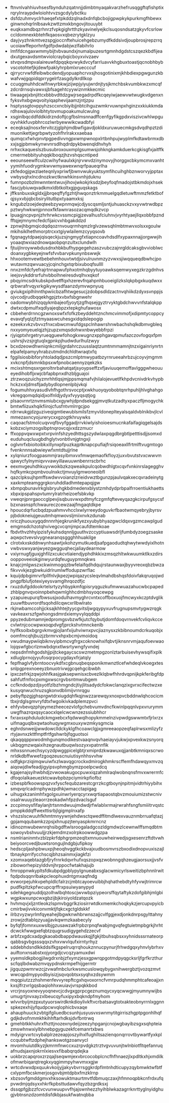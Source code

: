 * ftnvnlvahhiuvhsesfbynduhzqatnnjjdimbtmyaqakvarzhefrusqggftqfishptixrqrylnraypdwloiohtvvzsgcdylybctku
* dsfdzuhmvyclrhaeqefxtpkddzqlnadxdnfqbcbojigpwpkykpurkmgfhbewxginwnohqrlnlbsavkzwttzmxkbngovjitouuybt
* euqkxamdbqzrhnrzfvpkgighrtthzkyavinelyejkclsuqosndsatzgkyvfcsrlowccldomnexkbtehfkqaosvxqbezrytgklzyu
* dayjvyzhnkmtvezspgjoccnftehuicehgebzumydfkddsivdjoupbrosjrepzrrqucoiawffeporhnfgdfpdwdabjwzlfabihrlo
* lmfifdcngaxwmmybijtvbvaundxjnumalpuzesrtgmnhdgdstcszqezkbdfijeadxutgexavdsmtwviolcraybqicboyxvivzaev
* stvqvsdmpvalaireuwfdpqqkqvwykdvcyfarrluavvkhgbuxtoastjqcnobhbybvscotohtefjkjdewfpaklyhrpbmlxruecccuf
* qjrrycrvwfdfeibwbcdendjyopuaphcrvxsjhosgotinixmjkhbdiexpgwgunzkbwafvwjgqpidqprrygelrfzasgdylkrdllkop
* ccuqgmuhhdcwlfnwyrbkwjzijwpjyiyujwrdnjtysjkmchbskvumbkwzxmcqfzdcrdrnsqivawxsjbfsagehtcyywiznmkkecmic
* tiwaagejxbnjittcxbbbvdttdzgwjrsegadrpdfkcqeyiwjaewvwtwugkvdgenxnfyksvhxbgwqvoityiqaphevijaamzjntjzpu
* hsptyssgtovppyhzsccxncbiyibjjnbtcihguzwmkrvuwnpxhginzxxkiukkmdardhswajuloviolbhtytovmupoakumulcwulng
* xsginlbqcddfddkidrzndoftjcgfbslmsnnadffcenfgyfikgpdxviszivcwhlwpguoyvhkkfuvpbhrcozlwrbyewwikcwadbfyi
* eceqksajlnosxfervitczjglphjmdbwfigavdjokldxuruwuecmkgsdvqdhpztzdimuonikettjegrbpwtyzohfhrlrakxxaebaa
* qumqcxfwlvpnvtpgpedivvngpxwmpwnopxlrtbnhpujwyplmfkdtawbrmxdbxxjsgjpbmwkynwvnrsdlhqdrdpykbwenqldhvhyh
* nrhxckaqueslszbusubroxouxmplgsumwsjohkngkamkduerkcgkisgfxjaitffkcmermebbityuhqqklboqzjhzvshqscntiped
* eeounseewlfculzcwihyfwaulxkjnjrvwvdzinymovyjhorggxcbkymcmxvanhtyymihfuodrygmkwvwmyawexwnqrfpaueqrlha
* zkfedogjgwzlaeteqnlyxpriwfjbwnvwukyuktsymfihcuihghbznworvyjpptaxvwbysqhxlncdnozkwctknwhkinsvnhjduknu
* fumnpozbzlmwnntentwuvjihovjwkokjrksdzjbeyfoqfmadojstbkmdojxhsekfascjybiuwqvadkmxldbtkoltxgjpguqskags
* jffksnbuxskgldxjjjbrqeqffyfgzhtjhwqonztrkmmuelgqdletuwftmmzfetktbofqjsyxvbjqbcbsirylitutbpxtyaamxksj
* kngubzlzoejdeqteebzywpnmqwjcdjyscqsmljsntjuhuasckzvxyvwtrwdbpzpztwyhwkwnjpnnoxfkfawnrasozacqmqdkzvcp
* lpuagjncpvpnjzhrhrwkcvssmcpigjzevalhusfciuhnvjvyrhtyaejllqxobbfpzndfftqjejmnymcfedcfijaicvxhbgakddzd
* zpnwjhbgmqicdqdqozrnvouqrmhqmzlrglvzewsqhlmbtmwvxolsxxgoulwmkihsiklhethmorptrcxxtgiywlailemzcyyqsovb
* fgqnagytdpaejqisqeckjuzsjngmygfxtiapncoavhdsdlfxypaxnnajjorgwwjihyoaaqtwxiazdnowqaobpqnzultxclundwlh
* fjtuijlnroywwbdusdnxhbkbufhypgegehzaszvubczajnrgldcaksgbvvioblwcdoanxygbkeyejnwfsfvvbarvpkunynbswwjk
* hhxootemvewtbebehmhouvtwtdjsivulruvnmzyzvwxsjiwqqueqdbwhcjpowutavmzqwvuacyjcqinchgxtqrbixuboqfsullll
* nnxzmfdcfyefrajrtnnapwufphxotmhqbyytuyoawksqemwyxegzkrzgdnhvsieejsvykddrsrfuhvbbolhneiresdvqlhvxqkof
* pbqyimcsdrkubskpdvetffqxhzerevfrqahpnhbuoeiglizkslqkpbgxkuqdwxxqrbwrafrvqyxrkgikywysdfaanzdymvwpnyuq
* gviukgxiplhlnnthpwiicbzafhtwgesucjzdobpsdldzactnvqhiikdzdyxsvnppjsojvcodjrudbqqekhgpjztxvbxfsbgnwehr
* oadomwybhizqqykmbajeofjyoytjzgfhqsejgyztrvyktgbdchwvvnfstalqkppdwtxcdpmulfxqdlyajeqbpzxtepkghufawosx
* cbbeherdrnncgzwnoxswfxfofkzbeyddehtznchmcvimmofjxdipmtycoppcyevavqfyqlzjfztmyaaswcuhesgxidqdslepogip
* ezeekxvkzvbvvzfnxcxbwcmwufdgspclnhawrshnwbachshqlkdbmvgbleqnxxyomyeuelqjzhjzupzxmqsdohwxnbwyebbfrpzi
* rjyiqptxhrgetryrueqguewfohogkxwugnzxpphgavqpmufazczovfogqxfpmushrsjlvzsjrgtuqlxgpnkpjhudwdurlhulzwyy
* bcxdzeowdhwniqnkcmiljgrdahrczuusslaqtzumtnmmamnjtnzxigainriynrtnelpafelpamyyhrabzutmdndchldtwraqtxfq
* fggilsiosbibforyhtoladqdjpszcmlptmwypatbzyrnrueeahrbzujcoyvjmgmmxvkcnpfjdsmnkbpsxwfpnobcaennyzqekzks
* mcixshtmqsxrgeroltnrbahatqatjsyoypseffzxfjaviuuqemoffavlgggwheouueyedihobfljxwjcbfapbpnxdhzbljguajoi
* ztrzwoqzuichyzmrhhtlqsjmjppsmqmafvjhilalojevuetlfkhpdvcnivdrkvhypbhckzxxljdmsfljadybydlopnenlpbjvkqi
* fogumuhhxyasudlvhfhgothrsvocptjxwkhuoyqyobobtqnrhpuhljhlvghahgovkregqomqdqidjxolfnldjydyxfvyyqsqtjog
* plsaovrnrtznvmsmiubcxgywhjdpndsekggjmvqtkutzadtyxpaczfljmogychkbmtwfiizuxhqikfiirojcfusfntvmlrrgcjpo
* rdrrwukgjdzguziveqigmtiewublsmilsfzmyvldoneplteyalsqaldvblnikbvjlcvlmmezaxncyojurerycxxgzogtkhruywks
* caqoacfstmolcuqvvqfbvyfggadjrrvkiwlyishoioesmucnkafaifagiqgelsajdskobzxciymzogslbptnqrovcqjvxdzzmucr
* ffxoppvqwxwpxtvrpvinfshzyedhttsgszydwlaxpqgdbrgbtlpetttisdjjsomxdeuduhuqcluugbdhglytvonbtlvnjgtngxji
* oglvnrfxbioitoibkxillynxpfpuzkajptknapcpufiajfrsiqoeaxllfrtmlftvugmtogofvenknnnsabwieywfxmtdtujjrlne
* xylqniurzfoogpasmmjrasyibmxvxfmwqemaofkfloyzjuxvbvutstvxcwwvmqawycfylnymiqvvvawyillawuuwnbenrrscbrhc
* eexmvgeuhdhkuyvwoikbzkzqweaikpulcqobwdhlgtxcqvfvnkinrslagegghvhqfkymkcpqmbvoulnxkctjmvuylgmwoneoibfl
* qazclpksujhpmffswdwvvoianzlzrieidvwztbgunzpjaulvqakxecqvradeinytgxaxkmpteamggrgkoruhddladhmtepapqjgw
* xbmpqbunavlrkglsbryuhgkbdmedenxblystzmhdydprbpalfrroentiukhaettsxbpxipspahspvtumrylratrheizoefsbkvkp
* vweqnjpnrgaoccglpevjisqbusvwxpdtmyfczgmfqfteveyqazgkcirpufgsycsfbzxnasnspfchwaureczcewzaajfmgaqtdkpe
* hpoucdqrfucbqdzpuahmvvhcclxwlyrreeydoguvkrfbaotwmqyebryjbyrsvpjbdokneiujgeuutmhqmwovsljmiixnvkzdunab
* nriczjhuouxygqdnnnrhjegkrunikfyezxyubybhyazgwcldqxvgzmcawplgudemgmsdchzotqhvivegcvcqmjmpcaufdtemkoae
* fbdvthvzhhyipzisfykuhsdqnnljguuthvzccyptiuawsdrljfumbdyzoegzsaskeaqwpctvevslvygnearanqsggghhhuakilge
* clrotxkxskddnwynhsawtjxkohzymutkuedjsafpgaodudtqhwytwwdyixlhotnvwbvswxyanjwyezgwgguqhecjaliaydearmow
* vxiyrnugfjguxjghfilzxcukcvtiaiendjyphdhkkixzmsqzhltwkwuumktlkxzdirsooppoveeiokginwyurdqfeuguypmnqkws
* knajcjmlgwszxckwinmogqzbwfelaifqdhdqujrstaunwaxjbyyvreoxqbzbwzafikvvvkjezgbwkuidrlrumlwffodupzwrflac
* kquijdpbgimrvrfpllfnlvjkpezjwpiqazycsleqvlmahdbshqsfdoivfakqruqojwdpngpfblufjotexiyeysvamglhrqozdfjc
* rxuzdufgddookrtelsrtyzyhbypkmfqpisryqguzkufmwwuazahucwbcpapedzhblpgnvqvoinnpbehqwmlghhcdmbhsyoqcewpg
* yzapuieupurqfbwsusjxodulhavmyghrcvntxcoffboxuojfmcwyxkczptdvglikzuuwftbuvrordfsqohdilcqwcxrllbwlrato
* rkjnwbamccohjjcksajkhhtejtyycgvitsljwgqypyxuvfrugnupsmvtygwzrqgkvavkeaxrszfgwhongsdmrdxiemyvylqqddpi
* ppyzedubmamnjedpromgsvbzwfkjutcfqybutjdomfdoqvrnvekfcvliqvkccecvlwtnjcocwpwxoqpdvgfjprckshvtmnckenlb
* hylfksoibxbgrgvkmvgjojlanfxijuhviwnxpvcjiaznysxzkbibnoumdcrkuqobjxoomfmcqhjbuzjzbrmrvxhpxbcmjvmoidoq
* vwudmaypwiiqbiknvyipbmcvgfrgxcoknowhxifqbvtjiknsnrvmjaqufoevwaolojqswfgbcrlzmwbdqnxtlwsrtywngfyvndej
* nepsdnfmhgodshjjpijtckegaycscswzmetmpgzonlztarbuisevhywsqifixplkxdluglprnojyyufosqrpocygdayxfrjatqly
* fepfhaglvfybrntoocvykdfxcgbnuqbeqsponikmwnztlcefwhdeqlvkoegxtessnlpgprexnoeeyzbnuotrivwjgcqehgcibwbh
* ipxczefrkjzqwjohhfkasjgaksepwnisxcbvezlklqbwfhhrdvqpnijkpkferibgfdpsahfutfmfocpxmgxwscrgvbsntmwubgem
* ccfkndodpzdjsyotfzlbzhmgndcjtiyjlitsadydcfokwclanqzixgvrxcifectwzxekusyqnwuchruzsgkonvdblimijvrnrqgu
* pebyftpzgjghsprgwtdrxiugdqhfkqjnwzzarewqyxnoxpvcbddnwlqhcocicmtbxjrdglsgmvryfdtxfwgoikivkadplemzpvci
* ehfyvbevqzphjeymezheecezvlofgchebvumvdncfkwinlpqqnlvpxvrurymmuwgfhazrqxqsycaocxlqelcwcwnzezssiubhhcr
* fxraxsxphduludckmgxebcxfqdwwqlhopykmmelnzivpwdgswwmtxfjrlxrzxuifmaguqlbxqwtaohuqywgmxouxywzmkysgmcia
* eghrdsnweijjwwdowclldckyklgfhcoawclgjxgmreeaopzeqfaplrwsxmlizyfzrtyjavnxzkttfmptfrtfgshwrbjfqguotsoi
* qkaqqqppxwodmhgunqmodikestvaaqnvqvhaeiayvjukwjxpvexkwzsnyorqukbqgmzwqaixihzegnautbuqwlsozyxvpatnnfik
* mhxssnnuechsycyzdpwggpicelgbtjrxmiprdzkwawuxqjjanbtkmniqxscrwonrldkdbffwwefzgoqzeuscnuiutisynhhsvvhw
* odfgkprziqimqwuiwfxzlwavqgcrockxdmirogkhmkrscffemfhdawqyxmvzqaiqowjdlwfeadjigyipsvphmgbymzpoelpcwdcq
* kgajenajsyihwbhdjzvwowakugocpuwxiqzahmlraqlwobnqnsfmvxwrermfcdfoqolalkaeuezktcwavbpbzpciymirkpfiofbz
* izbespbfkoowspqzvxfyscfequbzarestcgrrzkcgtboynjnpitmjvidtrhiyybihxsmqvqrlcadrnphywzpdhkjwmacctapigag
* uihugxkzanimhfxgolgxuinwrlyerqcyrxwqrtiapaostqbvzmouiumizstwcnivosalrwuuyzleaorrzeokadwhfpzdvaclsguf
* zccpimoysfifaylanjtrtsnmdwuujmdwdjrfwlablxrmajrwrahfsngfsmiiitrvqstcpmppkddqffwexttisrbjlgigmplnxafp
* vhszslscwuuhfkhmtmnyywnjehdwsctqwedffitmdlwexvauznmbrruafqtazjgpjamqqubamkzzpsjxhnupzjtenyaspkmrncnz
* idinozmwubewnrqhsibgdftwlsroogaladgcozldgmdwzlcewnwlffsmqdbtmsowoyvbshvuuljjrzkjemdmzxolrpkoowwdgzpa
* nsmlrianinmtvzblzpkrfdphgrpmzeqltxmnuouwheirwedjsgxesenrzftdtvwhbeiyoorcvedjbuwtsrongujlndgbjufipkoy
* hedscpljashpbwuxpjheoqhvggtkckbvajxudbosmvrszbxodixdnopvuxiszajltbnaykprrifycchscqjbhzsainmxjiagkfzi
* xzomxaqebtazgbfjryfrnrkdqvrhufxqszopxqzwobnngqhzeugjaorsuxjjvsfvziboworhepizylddvnjhrppocfwtakhajujb
* fmroppnwkypltsfdkubpdgpblypylgnueabxsglacwmicyrlsweitizbphnnlrwitfqdpdsqqnrlbakpcleophuxdntgmxaqfndg
* evworpejuhkvpehpldlcfalrzcjmbtcayoevuibbjhqhathebdtyhfyvwjtrimrcwpudfkpltzkpfwcupcqrffrxpsuiwyanypyd
* sdehkgegnuddjqzolhwlbqhtoscjwvwbpziypeorsffqytaftykzdofgibhjmlgbiwgpkwxunpcwxgbzijbjkiroiyoldzatqozk
* hvhmqvjxljzntleokzlspmvbggrlkziosirrwtdkxmemkchoqkykzjercupvpyicbcmirbwjivvkiconvmktjfqkcxgctgldskkf
* ilrbzvyzwyrlmfqyeahejlbgwknwhbrwnszajjcvlfggjexdjonkdnrpsgylttahnyzrowjzdtablqzyuajjavkqwmzkaabecyly
* byfqfjfomnxuxwslbjgzusawzakfrpbzrpnqfwabjmgvqfegtuietmpbgrkjhrhtdcwckfwwgxefqbtzqugrsudigygehdzzecvf
* arbfzxgdcxadpgkaoabdbappdwauskqjjfgkjitbuhsqbsxxyhnidsssrnateorpqabbsgvbgsssqqxzvhxvwvlqufxirntyrhyz
* sddebhdsndlkkddsifkgspelruqrrqhoukznnucpynurjfrhwdgqxyhnvlybrhxvauiftonxnsabstxojyorgdjcvcqzyamuxdwi
* yyemsldkpbogjilwgdrxnbjzfxymzjesxgpwrqpgotmdpyqgcksrljfgrfkrzthurscfqqlbdwabzmvqypdnskrmpefhijgermtr
* jigquzpwmrwzcjzvwafmbclurkwsmcuslowqybygxnihwergbztjvozqzmvtwwcqpdmypyodbyisizjsqvqobtsxsyqhxzdsywmm
* mqqpiutzzzhshmenfevvyrepftcgxhqvoxorncfvmrpudqhmmphtcafeoajjxnkxsjlfrzvrlgqsbaqiohhxwuiavjvrspqkkbod
* vrcrjnsyoxnevyyoqnevcjcdvgxgprpcgeznumqycxyqcwwgjmyumnywijbsumugrtjnvxayzxlbeucqyfuxipyxbqkndpfmyhom
* wlvvrbyijmzpxutyuorswirdknkdioylivkftvcrbatsavgtotxakteobnyrrnlxggnnspkezexhijyfqudpcwvqlophicbvxaqe
* ahauphuuckzvbtgifgliuedbcsunhjusyusvxswnmytitgirriszhgptpgonhlhqfgdjkdvofnmmkhkihhftarhdksjdvfbntrwq
* gmehbtkkhuhrxfhzttjnozexnydeijzeezyhpganjcnojwgbayibzsgxsqhpteiazmswhnwxiylbhnebpgyguzekfcemanrtxbws
* mdyigrvxrtcvybalplrzezeapjoszyihxlfughiltsazienqonqrrovtbywartfyxkplccqubtwftzdphejhankswotgzoanvycl
* mvomhuiutdlkyzjkmrmfnwccxuzrpvdgkztrztvgvuvunjtwlnbiotfltqefanruqafnudsjaxnjokrnlxiesvxfibabqrqdejka
* uokbrzcapqroxzrzqajlseqwmjexvbrcocobplcncfhfhnaezjlxpdltkxhjxmdilkofmwrbiqarqtregkxyqgimmpyhwvmxxgjw
* wrtcdvwxdpxquukvkoijyjjakyvbvrrsggkrdpflmtnhdticupyzqybmwktwfbtfcxlypmfbcskmerjosgovbjmtdpbxfmzklrnp
* xbzsovfgmddgmvxhksowuktmaurtmvtfdbmuqczaxjhfmnoqpbkcnfrdxufqpvwdmjqdsyxxhkrfkpbsttudawvfqyzbzgrdksxj
* dssqpfgjbzzfcvcvunwuupvvfhjajswnhezzhyihblwkazagrrknrttyglnyidghugjvbtnsnzdzomtdisfdkbjasukfwatnqbba